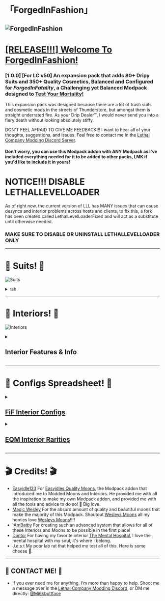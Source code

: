 # 「ForgedInFashion」
![ForgedInFashion](https://github.com/Mi6kbuttface/ForgedInFashion/blob/main/ForgedInFashionMkII.gif?raw=true)
---
# <ins>[RELEASE!!!] Welcome To ForgedInFashion!</ins>
### [1.0.0] [For LC v50] An expansion pack that adds **80+ Dripy Suits** and **350+ Quality Cosmetics**, Balanced and Configured for ***ForgedInFatality***, a Challenging yet Balanced Modpack designed to <ins>Test Your Mortality!</ins>

This expansion pack was designed because there are a lot of trash suits and cosmetic mods in the streets of Thunderstore, but amongst them is straight underrated fire. As your Drip Dealer™, I would never send you into a fiery death without looking absolutely stiffy. 

DON'T FEEL AFRAID TO GIVE ME FEEDBACK!!! I want to hear all of your thoughts, suggestions, and issues. Feel free to contact me in the [Lethal Company Modding Discord Server](https://discord.com/channels/1168655651455639582/1225622177970257961).
#### **Don't worry, you can use this Modpack addon with ANY Modpack as I've included everything needed for it to be added to other packs, LMK if you'd like to include it in yours!**

# NOTICE!!! DISABLE LETHALLEVELLOADER
As of right now, the current version of LLL has MANY issues that can cause desyncs and interior problems across hosts and clients, to fix this, a fork has been created called LethalLevelLoaderFixed and will act as a substitute until otherwise needed.
### MAKE SURE TO DISABLE OR UNINSTALL LETHALLEVELLOADER ONLY
---
# 👔 Suits! 👔
![Suits](https://github.com/Mi6kbuttface/ForgedInFashion/blob/main/ForgedInFashionSuitsBanner.gif?raw=true)
<details><summary>
rah
</details>

---
# 🔑 Interiors! 🔑
![Interiors](https://github.com/Mi6kbuttface/ForgedInFashion/blob/main/ForgedInFashionInteriorsBanner.gif?raw=true)
<details><summary>

## Interior Features & Info
</summary>

</details>

---
# 📃 Configs Spreadsheet! 📃
<details><summary>

## <ins>[FiF Interior Configs](https://docs.google.com/spreadsheets/d/1prrFkH3J4WONrRQv2MfWdP3K2rT6cYqe3fLDjqQ3kg4/edit#gid=1992628571)</ins>
</summary>

- All my Interior weights for Vanilla and Modded moons (includes moons not in the pack such as Tolian's Moons, Atlas Abyss, EGypt, and more!
- A system that automatically generates the configs for the interiors including correct formatting
- Graphs that can display the information in an easy-to-understand format.
- A system to automatically compare and document changes from any version of your modpack to your current, for easier changelog organization.
</details>
<details>

**The Original spreadsheet was organized and made by [Easyidle123](https://thunderstore.io/c/lethal-company/p/Easyidle123/?section=modpacks), and feel free to ask him or me to make a version of your own using either of ours as a template!**
<summary>

## <ins>[EQM Interior Rarities](https://docs.google.com/spreadsheets/d/1T2wzTUHbQfy1O8e0B20XglbPA87ZCX6UPG2SY0fp-YE/edit#gid=65197106)</ins>
</summary>
</details>

---
# 🎬 Credits! 🎬 
- [Easyidle123](https://thunderstore.io/c/lethal-company/p/Easyidle123/?section=modpacks) For [Easyidles Quality Moons](https://thunderstore.io/c/lethal-company/p/Easyidle123/Easyidles_Quality_Moons/), the Modpack addon that introduced me to Modded Moons and Interiors. He provided me with all the inspiration to make my own Modpack addon, and provided me with all the tools and advice to do so! 💜 Big love.
- [Magic Wesley](https://thunderstore.io/c/lethal-company/p/Magic_Wesley/) For the absurd amount of quality and beautiful moons that make the majority of this Modpack. Shoutout [Wesleys Moons](https://thunderstore.io/c/lethal-company/p/Magic_Wesley/Wesleys_Moons/) all my homies love [Wesleys Moons](https://thunderstore.io/c/lethal-company/p/Magic_Wesley/Wesleys_Moons/)!!!!
- [IAmBatby](https://thunderstore.io/c/lethal-company/p/IAmBatby/) For creating such an advanced system that allows for all of these Interiors and Moons to be possible in the first place!
- [Dantor](https://thunderstore.io/c/lethal-company/p/Dantor/) For having my favorite interior [The Mental Hospital](https://thunderstore.io/c/lethal-company/p/Dantor/Dantors_Mental_Hospital/), I love the mental hospital with my soul, it's where I belong.
- J.e.s.t My poor lab rat that helped me test all of this. Here is some cheese 🧀.

---
## 🔗 CONTACT ME! 🔗
- If you ever need me for anything, I'm more than happy to help. Shoot me a message over in the [Lethal Company Modding Discord](https://discord.com/channels/1168655651455639582/1225622177970257961), or DM me directly: [@Mi6kbuttface](https://discordapp.com/users/753382823557070970)
